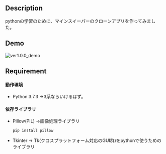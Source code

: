## Description

pythonの学習のために、マインスイーパーのクローンアプリを作ってみました。



## Demo

![ver1.0.0_demo](<https://raw.githubusercontent.com/wiki/98hira/Minesweeper/anim/ver1.0.0_demo.gif>)



## Requirement

#### 動作環境

- Python.3.7.3
  →3系ならいけるはず。

#### 依存ライブラリ

- Pillow(PIL)
  →画像処理ライブラリ
  ```
  pip install pillow
  ```

- Tkinter
  → Tk(クロスプラットフォーム対応のGUI群)をpythonで使うためのライブラリ
